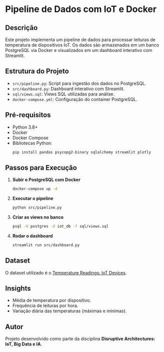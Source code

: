 # Pipeline de Dados com IoT e Docker

## Descrição
Este projeto implementa um pipeline de dados para processar leituras de temperatura de dispositivos IoT. 
Os dados são armazenados em um banco PostgreSQL via Docker e visualizados em um dashboard interativo com Streamlit.

## Estrutura do Projeto
- `src/pipeline.py`: Script para ingestão dos dados no PostgreSQL.
- `src/dashboard.py`: Dashboard interativo com Streamlit.
- `sql/views.sql`: Views SQL utilizadas para análise.
- `docker-compose.yml`: Configuração do container PostgreSQL.

## Pré-requisitos
- Python 3.8+
- Docker
- Docker Compose
- Bibliotecas Python:
  ```bash
  pip install pandas psycopg2-binary sqlalchemy streamlit plotly
  ```

## Passos para Execução

1. **Subir o PostgreSQL com Docker**
   ```bash
   docker-compose up -d
   ```

2. **Executar o pipeline**
   ```bash
   python src/pipeline.py
   ```

3. **Criar as views no banco**
   ```bash
   psql -U postgres -d iot_db -f sql/views.sql
   ```

4. **Rodar o dashboard**
   ```bash
   streamlit run src/dashboard.py
   ```

## Dataset
O dataset utilizado é o [Temperature Readings: IoT Devices](https://www.kaggle.com/datasets/atulanandjha/temperature-readings-iot-devices).

## Insights
- Média de temperatura por dispositivo.
- Frequência de leituras por hora.
- Variação diária das temperaturas (máximas e mínimas).

## Autor
Projeto desenvolvido como parte da disciplina **Disruptive Architectures: IoT, Big Data e IA**.
